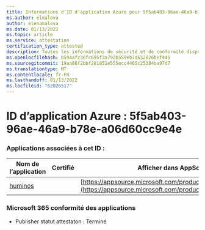 ```yaml
---
title: Informations d’ID d’application Azure pour 5f5ab403-96ae-46a9-b78e-a06d60cc9e4e
ms.author: elmalova
author: elenamalova
ms.date: 01/13/2022
ms.topic: article
ms.service: attestation
certification_type: attested
description: Toutes les informations de sécurité et de conformité disponibles pour 5f5ab403-96ae-46a9-b78e-a06d60cc9e4e.
ms.openlocfilehash: b594afc36fc695f3a792b559eb7d632826bef445
ms.sourcegitcommit: 19aa86f2bbf281851e555ecc4465c25384ba97d7
ms.translationtype: MT
ms.contentlocale: fr-FR
ms.lasthandoff: 01/13/2022
ms.locfileid: "62026517"
---
```

# <a name="azure-app-id-5f5ab403-96ae-46a9-b78e-a06d60cc9e4e"></a>ID d’application Azure : 5f5ab403-96ae-46a9-b78e-a06d60cc9e4e


### <a name="apps-associated-with-this-id"></a>Applications associées à cet ID :
| **Nom de l’application** | **Certifié** | **Afficher dans AppSource** |
|--------------|---------------|-----------------------|
| [huminos](https://docs.microsoft.com/microsoft-365-app-certification/forward/WA200003308) |  | [https://appsource.microsoft.com/product/office/WA200003308](https://appsource.microsoft.com/product/office/WA200003308) |

### <a name="microsoft-365-app-compliance-status"></a>Microsoft 365 conformité des applications
- Publisher statut attestaton : Terminé
